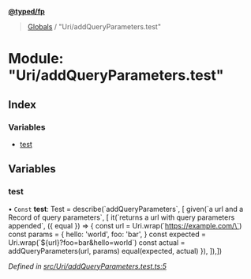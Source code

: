 **[@typed/fp](../README.md)**

> [Globals](../globals.md) / "Uri/addQueryParameters.test"

# Module: "Uri/addQueryParameters.test"

## Index

### Variables

* [test](_uri_addqueryparameters_test_.md#test)

## Variables

### test

• `Const` **test**: Test = describe(\`addQueryParameters\`, [ given(\`a url and a Record of query parameters\`, [ it(\`returns a url with query parameters appended\`, ({ equal }) => { const url = Uri.wrap(\`https://example.com/\`) const params = { hello: 'world', foo: 'bar', } const expected = Uri.wrap(\`${url}?foo=bar&hello=world\`) const actual = addQueryParameters(url, params) equal(expected, actual) }), ]),])

*Defined in [src/Uri/addQueryParameters.test.ts:5](https://github.com/TylorS/typed-fp/blob/ac98ca1/src/Uri/addQueryParameters.test.ts#L5)*
